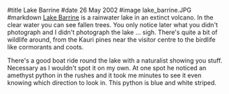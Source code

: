 #title Lake Barrine
#date 26 May 2002
#image lake_barrine.JPG
#markdown
[Lake Barrine](https://parks.des.qld.gov.au/parks/lake-barrine/) is a rainwater lake in an extinct volcano. In the clear water you can see fallen trees. You only notice later what you didn't photograph and I didn't photograph the lake ... sigh. There's quite a bit of wildlife around, from the Kauri pines near the visitor centre to the birdlife like cormorants and coots.

There's a good boat ride round the lake with a naturalist showing you stuff. Necessary as I wouldn't spot it on my own. At one spot he noticed an amethyst python in the rushes and it took me minutes to see it even knowing which direction to look in. This python is blue and white striped.

